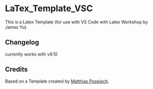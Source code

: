 # LaTex_Template_VSC
This is a Latex Template (for use with VS Code with Latex Workshop by James Yu).

## Changelog
currently works with v9.10

## Credits
Based on a Template created by <a href="https://github.com/pospiech">Matthias Pospiech</a>.
